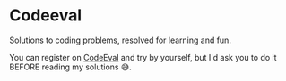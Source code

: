 # Codeeval 

Solutions to coding problems, resolved for learning and fun.

You can register on <a href="http://codeeval.com">CodeEval</a> and try by yourself, but I'd ask you to do it BEFORE reading my solutions :sweat_smile:. 